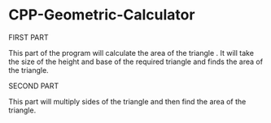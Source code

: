 # CPP-Geometric-Calculator
FIRST PART

This part of the program will calculate the area of the triangle . It will take the size of the height and base of the required triangle and finds the area of the triangle.

SECOND PART

This part will multiply sides of the triangle and then find the area of the triangle.
